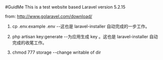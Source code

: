 #GuidMe
This is a test website based Laravel version 5.2.15

from: http://www.golaravel.com/download/

1. cp .env.example .env  --这也是 laravel-installer 自动完成的一步工作。

2. php artisan key:generate  --为应用生成 key 。这也是 laravel-installer 自动完成的收尾工作。

3. chmod 777 storage  --change writable of dir
